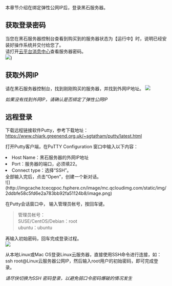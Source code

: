 
本章节介绍在绑定弹性公网IP后，登录黑石服务器。

## 获取登录密码
当您在黑石服务器控制台查看到购买到的服务器状态为【运行中】时，说明已经安装好操作系统并交付给您了。  
请打开[云平台消息中心](http://console.tcecqpoc.fsphere.cn/message/index/all/104 "消息中心")查看服务器密码。</br>
![](http://imgcache.tcecqpoc.fsphere.cn/image/mc.qcloudimg.com/static/img/9e1593f7340a55f489fd6971fd862d33/image.png))


## 获取外网IP
请在黑石服务器控制台，找到刚刚购买的服务器，并找到外网IP地址。
![](http://imgcache.tcecqpoc.fsphere.cn/image/mc.qcloudimg.com/static/img/b13303aefb6aca569a898416746c64c7/image.png)

*如果没有找到外网IP，请确认是否绑定了弹性公网IP*

## 远程登录
下载远程链接软件Putty，参考下载地址：https://www.chiark.greenend.org.uk/~sgtatham/putty/latest.html

打开Putty客户端，在PuTTY Configuration 窗口中输入以下内容：

<li>Host  Name：黑石服务器的外网IP地址</li>
<li>Port：服务器的端口，必须填22。</li>
<li>Connect type：选择“SSH”。</li>
全部输入完后，点击“Open”，创建一个新对话。</br>
![](http://imgcache.tcecqpoc.fsphere.cn/image/mc.qcloudimg.com/static/img/2ddbfe58c5fd6e2a783bb92fa51124b8/image.png)

在Putty会话窗口中， 输入管理员帐号，按回车键。
>管理员帐号：</br>
SUSE/CentOS/Debian：root</br>
ubuntu：ubuntu

再输入初始密码，回车完成登录过程。</br>
![](http://imgcache.tcecqpoc.fsphere.cn/image/mccdn.qcloud.com/img56a5d47b8b5da.png)

从本地Linux或Mac OS登录Linux云服务器，直接使用SSH命令进行连接，如：ssh root@Linux云服务器公网IP，然后输入root用户的初始密码，即可完成登录。

*请尽快切换为SSH 密码登录，以避免弱口令密码爆破的情况发生*
